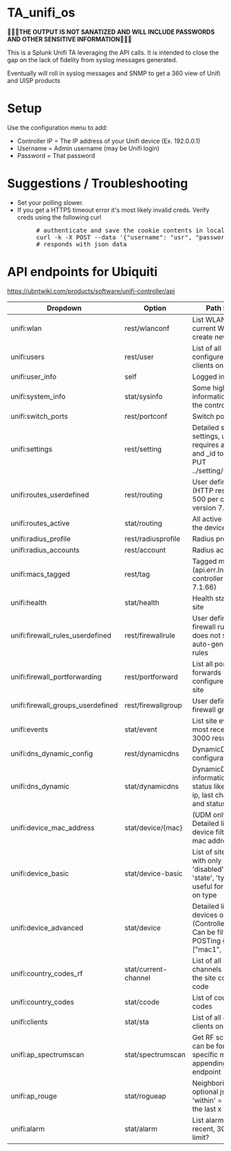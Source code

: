 # TA_unifi_os


🛑🛑🛑**THE OUTPUT IS NOT SANATIZED AND WILL INCLUDE PASSWORDS AND OTHER SENSITIVE INFORMATION**🛑🛑🛑


This is a Splunk Unifi TA leveraging the API calls. It is intended to close the gap on the lack of fidelity from syslog messages generated. 

Eventually will roll in syslog messages and SNMP to get a 360 view of Unifi and UISP products 

# Setup 
Use the configuration menu to add: 
- Controller IP = The IP address of your Unifi device (Ex. 192.0.0.1)
- Username = Admin username (may be Unifi login) 
- Password = That password 

# Suggestions / Troubleshooting 

- Set your polling slower.
- If you get a HTTPS timeout error it's most likely invalid creds. Verify creds using the following curl 
<pre>
        # authenticate and save the cookie contents in local file cookie.txt with switch '-c'
        curl -k -X POST --data '{"username": "usr", "password": "$pw"}' --header 'Content-Type: application/json' -c cookie.txt https://udmp:443/api/auth/login
        # responds with json data </pre>

# API endpoints for Ubiquiti

https://ubntwiki.com/products/software/unifi-controller/api 

|Dropdown|Option|Path	Notes|
|----|------|------|
|unifi:wlan|rest/wlanconf|List WLANs, edit current WLANs and create new WLANs|
|unifi:users|rest/user|List of all configured/known clients on the site|
|unifi:user_info|self|Logged in user|
|unifi:system_info|stat/sysinfo|Some high-level information about the controller|
|unifi:switch_ports|rest/portconf|Switch port profiles|
|unifi:settings|rest/setting|Detailed site settings, updating requires adding key and _id to path for PUT ../setting/{key}/{_id}|
|unifi:routes_userdefined|rest/routing|User defined routes (HTTP response 500 per controller version 7.1.66)|
|unifi:routes_active|stat/routing|All active routes on the device|
|unifi:radius_profile|rest/radiusprofile|Radius profiles|
|unifi:radius_accounts|rest/account|Radius accounts|
|unifi:macs_tagged|rest/tag|Tagged macs (api.err.Invalid per controller version 7.1.66)|
|unifi:health|stat/health|Health status of the site|
|unifi:firewall_rules_userdefined|rest/firewallrule|User defined firewall rules. This does not show auto-generated rules|
|unifi:firewall_portforwarding|rest/portforward|List all port forwards configured on the site|
|unifi:firewall_groups_userdefined|rest/firewallgroup|​User defined firewall groups.|
|unifi:events|stat/event|List site events by most recent first, 3000 result limit|
|unifi:dns_dynamic_config|rest/dynamicdns|DynamicDNS configuration|
|unifi:dns_dynamic|stat/dynamicdns|DynamicDNS information and status like current ip, last changed, and status|
|unifi:device_mac_address|stat/device/{mac}|(UDM only) Detailed list of device filtered by mac address|
|unifi:device_basic|stat/device-basic|List of site devices with only 'adopted', 'disabled', 'mac', 'state', 'type' keys, useful for filtering on type|
|unifi:device_advanced|stat/device|Detailed list of all devices on site. (Controller only) Can be filtered by POSTing {"macs": ["mac1", ... ]}|
|unifi:country_codes_rf|stat/current-channel|List of all RF channels based on the site country code|
|unifi:country_codes|stat/ccode|List of country codes|
|unifi:clients|stat/sta|List of all _active_ clients on the site|
|unifi:ap_spectrumscan|stat/spectrumscan|Get RF scan results, can be for a specific mac by appending to endpoint|
|unifi:ap_rouge|stat/rogueap|Neighboring APs optional json post 'within' = seen in the last x hours|
|unifi:alarm|stat/alarm|List alarms by most recent, 3000 result limit?|
